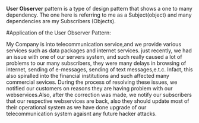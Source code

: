 **User Observer** pattern is a type of design pattern that shows a one to many dependency. The one here is referring to me as a Subject(object) and many dependencies are my Subscribers (Objects).

#Application of the User Observer Pattern:

My Company is into telecommunication service,and we provide various services such as data packages and internet services. just recently, we had an issue with one of our servers system, and such really caused a lot of problems to our many subscribers, they were many delays in browsing of internet, sending of e-messages, sending of text messages,e.t.c. Infact, this also spiralled into the financial institutions and such affected many commercial sevices.
During the process of resolving these issues, we notified our customers on reasons they are having problem with our webservices.Also, after the correction was made, we notify our subscribers that our respective webservices are back, also they should update most of their operational system  as we have done upgrade of our telecommunication system agaisnt any future hacker attacks.

